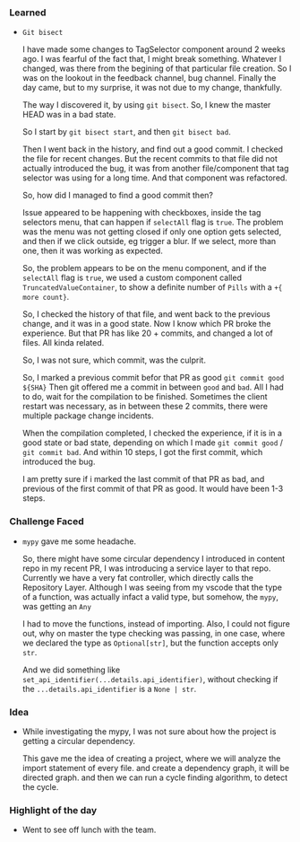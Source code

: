 ### Learned
- `Git bisect`
    
    I have made some changes to TagSelector component around 2 weeks ago. I was fearful of the fact that, I might break something.
    Whatever I changed, was there from the begining of that particular file creation. So I was on the lookout in the feedback channel,
    bug channel. Finally the day came, but to my surprise, it was not due to my change, thankfully.

    The way I discovered it, by using `git bisect`. So, I knew the master HEAD was in a bad state.

    So I start by `git bisect start`, and then `git bisect bad`.

    Then I went back in the history, and find out a good commit. I checked the file for recent changes. But the recent commits to that
    file did not actually introduced the bug, it was from another file/component that tag selector was using for a long time. And that
    component was refactored.

    So, how did I managed to find a good commit then? 

    Issue appeared to be happening with checkboxes, inside the tag selectors menu, that can happen if `selectAll` flag is `true`.
    The problem was the menu was not getting closed if only one option gets selected, and then if we click outside, eg trigger a blur. 
    If we select, more than one, then it was working as expected.

    So, the problem appears to be on the menu component, and if the `selectAll` flag is `true`, we used a custom component called
    `TruncatedValueContainer`, to show a definite number of `Pills` with a `+{ more count}`.

    So, I checked the history of that file, and went back to the previous change, and it was in a good state.
    Now I know which PR broke the experience. But that PR has like 20 + commits, and changed a lot of files. All kinda related.

    So, I was not sure, which commit, was the culprit.

    So, I marked a previous commit befor that PR as good `git commit good ${SHA}`
    Then git offered me a commit in between `good` and `bad`. All I had to do, wait for the compilation to be finished. 
    Sometimes the client restart was necessary, as in between these 2 commits, there were multiple package change incidents.

    When the compilation completed, I checked the experience, if it is in a good state or bad state, depending on which 
    I made `git commit good` / `git commit bad`. And within 10 steps, I got the first commit, which introduced the bug.

    I am pretty sure if i marked the last commit of that PR as bad, and previous of the first commit of that PR as good. It would have been 1-3 steps.

### Challenge Faced
- `mypy` gave me some headache. 
    
    So, there might have some circular dependency I introduced in content repo in my recent PR, I was introducing a service layer to that repo. Currently we have a very fat controller, which directly calls the Repository Layer. 
    Although I was seeing from my vscode that the type of a function, was actually infact a valid
    type, but somehow, the `mypy`, was getting an `Any`

    I had to move the functions, instead of importing.
    Also, I could not figure out, why on master the type checking was passing, in one case, 
    where we declared the type as `Optional[str]`, but the function accepts only `str`.

    And we did something like `set_api_identifier(...details.api_identifier)`, without checking
    if the `...details.api_identifier` is a `None | str`.

### Idea
- While investigating the mypy, I was not sure about how the project is getting a circular dependency.
    
    This gave me the idea of creating a project, where we will analyze the import statement of every file.
    and create a dependency graph, it will be directed graph. and then we can run a cycle finding algorithm, to detect the cycle.

### Highlight of the day
- Went to see off lunch with the team.
